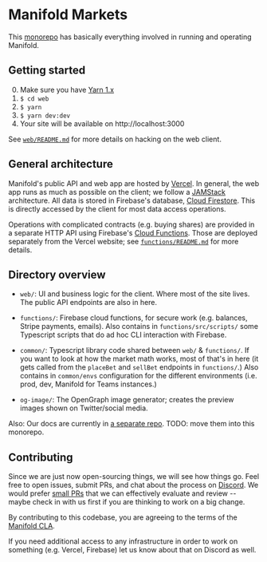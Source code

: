 # Manifold Markets

This [monorepo][] has basically everything involved in running and operating Manifold.

## Getting started

0. Make sure you have [Yarn 1.x][yarn]
1. `$ cd web`
2. `$ yarn`
3. `$ yarn dev:dev`
4. Your site will be available on http://localhost:3000

See [`web/README.md`][web-readme] for more details on hacking on the web client.

## General architecture

Manifold's public API and web app are hosted by [Vercel][vercel]. In general, the web app runs as much as possible on the client; we follow a [JAMStack][jamstack] architecture. All data is stored in Firebase's database, [Cloud Firestore][cloud-firestore]. This is directly accessed by the client for most data access operations.

Operations with complicated contracts (e.g. buying shares) are provided in a separate HTTP API using Firebase's [Cloud Functions][cloud-functions]. Those are deployed separately from the Vercel website; see [`functions/README.md`][functions-readme] for more details.

## Directory overview

- `web/`: UI and business logic for the client. Where most of the site lives. The public API endpoints are also in here.

- `functions/`: Firebase cloud functions, for secure work (e.g. balances, Stripe payments, emails). Also contains in
  `functions/src/scripts/` some Typescript scripts that do ad hoc CLI interaction with Firebase.

- `common/`: Typescript library code shared between `web/` & `functions/`. If you want to look at how the market math
  works, most of that's in here (it gets called from the `placeBet` and `sellBet` endpoints in `functions/`.) Also
  contains in `common/envs` configuration for the different environments (i.e. prod, dev, Manifold for Teams instances.)

- `og-image/`: The OpenGraph image generator; creates the preview images shown on Twitter/social media.

Also: Our docs are currently in [a separate repo](https://github.com/manifoldmarkets/docs). TODO: move them into this monorepo.

## Contributing

Since we are just now open-sourcing things, we will see how things go. Feel free to open issues, submit PRs, and chat about the process on [Discord][discord]. We would prefer [small PRs][small-prs] that we can effectively evaluate and review -- maybe check in with us first if you are thinking to work on a big change.

By contributing to this codebase, you are agreeing to the terms of the [Manifold CLA](https://github.com/manifoldmarkets/manifold/.github/CONTRIBUTING.md).

If you need additional access to any infrastructure in order to work on something (e.g. Vercel, Firebase) let us know about that on Discord as well.

[vercel]: https://vercel.com/
[jamstack]: https://jamstack.org/
[monorepo]: https://semaphoreci.com/blog/what-is-monorepo
[yarn]: https://classic.yarnpkg.com/lang/en/docs/install/
[web-readme]: https://github.com/manifoldmarkets/manifold/blob/main/web/README.md
[functions-readme]: https://github.com/manifoldmarkets/manifold/blob/main/functions/README.md
[cloud-firestore]: https://firebase.google.com/docs/firestore
[cloud-functions]: https://firebase.google.com/docs/functions
[small-prs]: https://google.github.io/eng-practices/review/developer/small-cls.html
[discord]: https://discord.gg/eHQBNBqXuh
